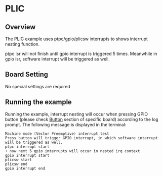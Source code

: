 # PLIC

## Overview

The PLIC example uses ptpc/gpio/plicsw interrupts to shows interrupt nesting function.

ptpc isr will not finish until gpio interrupt is triggered 5 times. Meanwhile in gpio isr, software interrupt will be triggered as well.

## Board Setting

No special settings are required

## Running the example

Running the example, interrupt nesting will occur when pressing GPIO button (please check [Button](lab_board_resource) section of specific board) according to the log prompt. The following message is displayed in the terminal:
```console
Machine mode (Vector Preemptive) interrupt test
Press button will trigger GPIO interrupt, in which software interrupt will be triggered as well.
ptpc interrupt start
+ now next 5 gpio interrupts will occur in nested irq context
gpio interrupt start
plicsw start
plicsw end
gpio interrupt end
```
